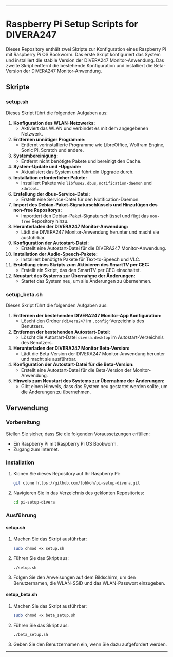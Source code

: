 

---

# Raspberry Pi Setup Scripts for DIVERA247

Dieses Repository enthält zwei Skripte zur Konfiguration eines Raspberry Pi mit Raspberry Pi OS Bookworm. Das erste Skript konfiguriert das System und installiert die stabile Version der DIVERA247 Monitor-Anwendung. Das zweite Skript entfernt die bestehende Konfiguration und installiert die Beta-Version der DIVERA247 Monitor-Anwendung.

## Skripte

### setup.sh

Dieses Skript führt die folgenden Aufgaben aus:

1. **Konfiguration des WLAN-Netzwerks:**
   - Aktiviert das WLAN und verbindet es mit dem angegebenen Netzwerk.
2. **Entfernen unnötiger Programme:**
   - Entfernt vorinstallierte Programme wie LibreOffice, Wolfram Engine, Sonic Pi, Scratch und andere.
3. **Systembereinigung:**
   - Entfernt nicht benötigte Pakete und bereinigt den Cache.
4. **System-Update und -Upgrade:**
   - Aktualisiert das System und führt ein Upgrade durch.
5. **Installation erforderlicher Pakete:**
   - Installiert Pakete wie `libfuse2`, `dbus`, `notification-daemon` und `xdotool`.
6. **Erstellung der dbus-Service-Datei:**
   - Erstellt eine Service-Datei für den Notification-Daemon.
7. **Import des Debian-Paket-Signaturschlüssels und Hinzufügen des non-free Repositorys:**
   - Importiert den Debian-Paket-Signaturschlüssel und fügt das `non-free` Repository hinzu.
8. **Herunterladen der DIVERA247 Monitor-Anwendung:**
   - Lädt die DIVERA247 Monitor-Anwendung herunter und macht sie ausführbar.
9. **Konfiguration der Autostart-Datei:**
   - Erstellt eine Autostart-Datei für die DIVERA247 Monitor-Anwendung.
10. **Installation der Audio-Speech-Pakete:**
    - Installiert benötigte Pakete für Text-to-Speech und VLC.
11. **Erstellung eines Skripts zum Aktivieren des SmartTV per CEC:**
    - Erstellt ein Skript, das den SmartTV per CEC einschaltet.
12. **Neustart des Systems zur Übernahme der Änderungen:**
    - Startet das System neu, um alle Änderungen zu übernehmen.

### setup_beta.sh

Dieses Skript führt die folgenden Aufgaben aus:

1. **Entfernen der bestehenden DIVERA247 Monitor-App Konfiguration:**
   - Löscht den Ordner `@divera247` im `.config`-Verzeichnis des Benutzers.
2. **Entfernen der bestehenden Autostart-Datei:**
   - Löscht die Autostart-Datei `divera.desktop` im Autostart-Verzeichnis des Benutzers.
3. **Herunterladen der DIVERA247 Monitor Beta-Version:**
   - Lädt die Beta-Version der DIVERA247 Monitor-Anwendung herunter und macht sie ausführbar.
4. **Konfiguration der Autostart-Datei für die Beta-Version:**
   - Erstellt eine Autostart-Datei für die Beta-Version der Monitor-Anwendung.
5. **Hinweis zum Neustart des Systems zur Übernahme der Änderungen:**
   - Gibt einen Hinweis, dass das System neu gestartet werden sollte, um die Änderungen zu übernehmen.

## Verwendung

### Vorbereitung

Stellen Sie sicher, dass Sie die folgenden Voraussetzungen erfüllen:

- Ein Raspberry Pi mit Raspberry Pi OS Bookworm.
- Zugang zum Internet.

### Installation

1. Klonen Sie dieses Repository auf Ihr Raspberry Pi:
   ```bash
   git clone https://github.com/tobkoh/pi-setup-divera.git
   ```

2. Navigieren Sie in das Verzeichnis des geklonten Repositories:
   ```bash
   cd pi-setup-divera
   ```

### Ausführung

#### setup.sh

1. Machen Sie das Skript ausführbar:
   ```bash
   sudo chmod +x setup.sh
   ```

2. Führen Sie das Skript aus:
   ```bash
   ./setup.sh
   ```

3. Folgen Sie den Anweisungen auf dem Bildschirm, um den Benutzernamen, die WLAN-SSID und das WLAN-Passwort einzugeben.

#### setup_beta.sh

1. Machen Sie das Skript ausführbar:
   ```bash
   sudo chmod +x beta_setup.sh
   ```

2. Führen Sie das Skript aus:
   ```bash
   ./beta_setup.sh
   ```

3. Geben Sie den Benutzernamen ein, wenn Sie dazu aufgefordert werden.


---
